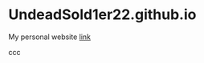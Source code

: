 # UndeadSold1er22.github.io
My personal website
[link](UndeadSold1er22.github.io/Arma%203%20Mod%20Preset%20OPTRE.html)

ccc
